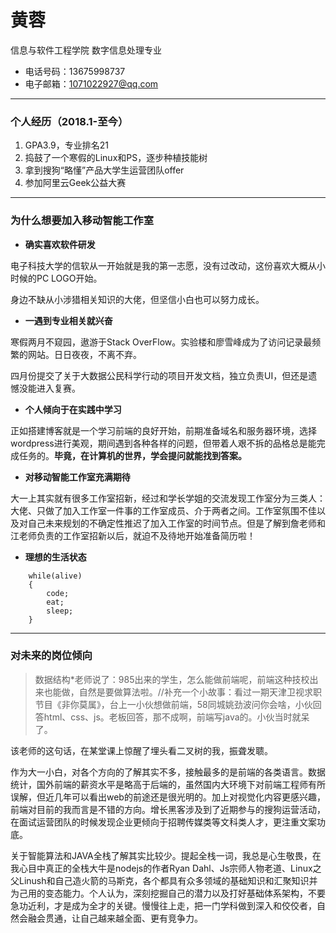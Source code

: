 # 黄蓉

信息与软件工程学院 数字信息处理专业

- 电话号码：13675998737
- 电子邮箱：1071022927@qq.com
---
### 个人经历（2018.1-至今）
1. GPA3.9，专业排名21
2. 捣鼓了一个寒假的Linux和PS，逐步种植技能树
3. 拿到搜狗“略懂”产品大学生运营团队offer
4. 参加阿里云Geek公益大赛

---

### 为什么想要加入移动智能工作室
- **确实喜欢软件研发**

电子科技大学的信软从一开始就是我的第一志愿，没有过改动，这份喜欢大概从小时候的PC LOGO开始。

身边不缺从小涉猎相关知识的大佬，但坚信小白也可以努力成长。

- **一遇到专业相关就兴奋**

寒假两月不窥园，遨游于Stack OverFlow。实验楼和廖雪峰成为了访问记录最频繁的网站。日日夜夜，不离不弃。

四月份提交了关于大数据公民科学行动的项目开发文档，独立负责UI，但还是遗憾没能进入复赛。


- **个人倾向于在实践中学习**

正如搭建博客就是一个学习前端的良好开始，前期准备域名和服务器环境，选择wordpress进行美观，期间遇到各种各样的问题，但带着人艰不拆的品格总是能完成任务的。**毕竟，在计算机的世界，学会提问就能找到答案。**

- **对移动智能工作室充满期待**

大一上其实就有很多工作室招新，经过和学长学姐的交流发现工作室分为三类人：大佬、只做了加入工作室一件事的工作室成员、介于两者之间。工作室氛围不佳以及对自己未来规划的不确定性推迟了加入工作室的时间节点。但是了解到詹老师和江老师负责的工作室招新以后，就迫不及待地开始准备简历啦！


- **理想的生活状态**

```    
    while(alive)
    {
        code;
        eat;
        sleep;
    }
```
---
### 对未来的岗位倾向

> 数据结构\*老师说了：985出来的学生，怎么能做前端呢，前端这种技校出来也能做，自然是要做算法啦。//补充一个小故事：看过一期天津卫视求职节目《非你莫属》，台上一小伙想做前端，58同城姚劲波问你会啥，小伙回答html、css、js。老板回答，那不成啊，前端写java的。小伙当时就呆了。

该老师的这句话，在某堂课上惊醒了埋头看二叉树的我，振聋发聩。

作为大一小白，对各个方向的了解其实不多，接触最多的是前端的各类语言。数据统计，国外前端的薪资水平是略高于后端的，虽然国内大环境下对前端工程师有所误解，但近几年可以看出web的前途还是很光明的。加上对视觉化内容更感兴趣，前端对目前的我而言是不错的方向。增长黑客涉及到了近期参与的搜狗运营活动，在面试运营团队的时候发现企业更倾向于招聘传媒类等文科类人才，更注重文案功底。

关于智能算法和JAVA全栈了解其实比较少。提起全栈一词，我总是心生敬畏，在我心目中真正的全栈大牛是nodejs的作者Ryan Dahl、Js宗师人物老道、Linux之父Linush和自己造火箭的马斯克，各个都具有众多领域的基础知识和汇聚知识并为己用的变态能力。个人认为，深刻挖掘自己的潜力以及打好基础体系架构，不要急功近利，才是成为全才的关键。慢慢往上走，把一门学科做到深入和佼佼者，自然会融会贯通，让自己越来越全面、更有竞争力。
